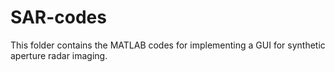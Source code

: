 # SAR-codes
This folder contains the MATLAB codes for implementing a GUI for synthetic aperture radar imaging.
